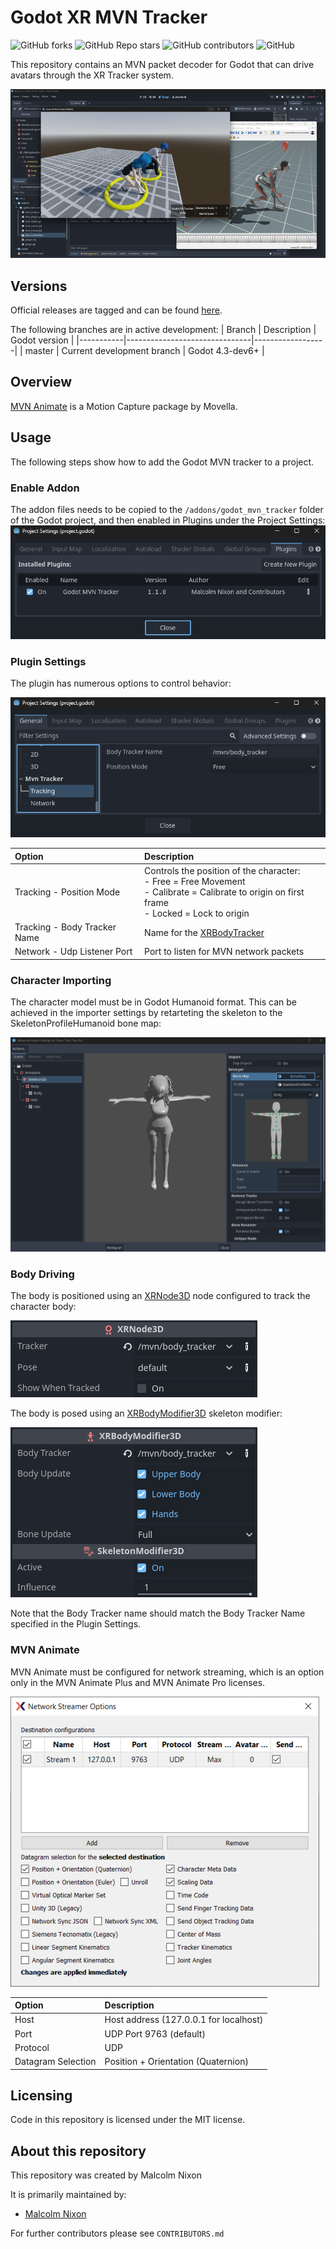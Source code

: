 # Godot XR MVN Tracker

![GitHub forks](https://img.shields.io/github/forks/Malcolmnixon/GodotXRMvnTracker?style=plastic)
![GitHub Repo stars](https://img.shields.io/github/stars/Malcolmnixon/GodotXRMvnTracker?style=plastic)
![GitHub contributors](https://img.shields.io/github/contributors/Malcolmnixon/GodotXRMvnTracker?style=plastic)
![GitHub](https://img.shields.io/github/license/Malcolmnixon/GodotXRMvnTracker?style=plastic)

This repository contains an MVN packet decoder for Godot that can drive avatars through the XR Tracker system.

[<img src="docs/mvn_preview.png">](https://www.youtube.com/watch?v=mgSgEY35gbs "Godot MVN Avatars")

## Versions

Official releases are tagged and can be found [here](https://github.com/Malcolmnixon/GodotXRMvnTracker/releases).

The following branches are in active development:
|  Branch   |  Description                  |  Godot version   |
|-----------|-------------------------------|------------------|
|  master   | Current development branch    |  Godot 4.3-dev6+ |

## Overview

[MVN Animate](https://www.movella.com/products/motion-capture/xsens-mvn-animate) is a Motion Capture package by Movella.

## Usage

The following steps show how to add the Godot MVN tracker to a project.

### Enable Addon

The addon files needs to be copied to the `/addons/godot_mvn_tracker` folder of the Godot project, and then enabled in Plugins under the Project Settings:
![Enable Plugin](/docs/enable_plugin.png)

### Plugin Settings

The plugin has numerous options to control behavior:

![Plugin Options](/docs/plugin_settings.png)

| Option | Description |
| :----- | :---------- |
| Tracking - Position Mode | Controls the position of the character:<br>- Free = Free Movement<br>- Calibrate = Calibrate to origin on first frame<br>- Locked = Lock to origin |
| Tracking - Body Tracker Name | Name for the [XRBodyTracker](https://docs.godotengine.org/en/latest/classes/class_xrbodytracker.html) |
| Network - Udp Listener Port | Port to listen for MVN network packets |

### Character Importing

The character model must be in Godot Humanoid format. This can be achieved in the importer settings by retarteting the skeleton to the SkeletonProfileHumanoid bone map:

![Character Import](/docs/character_import.png)

### Body Driving

The body is positioned using an [XRNode3D](https://docs.godotengine.org/en/latest/classes/class_xrnode3d.html) node configured to track the character body:

![XRNode3D](/docs/xrnode3d.png)

The body is posed using an [XRBodyModifier3D](https://docs.godotengine.org/en/latest/classes/class_xrbodymodifier3d.html) skeleton modifier:

![XRBodyModifier3D](/docs/xrbodymodifier3d.png)

Note that the Body Tracker name should match the Body Tracker Name specified in the Plugin Settings.

### MVN Animate

MVN Animate must be configured for network streaming, which is an option only in the MVN Animate Plus and MVN Animate Pro licenses.

![MVN Animate](/docs/mvn_animate_streamer.png)

| Option | Description |
| :----- | :---------- |
| Host | Host address (127.0.0.1 for localhost) | 
| Port | UDP Port 9763 (default) |
| Protocol | UDP |
| Datagram Selection | Position + Orientation (Quaternion) |


## Licensing

Code in this repository is licensed under the MIT license.

## About this repository

This repository was created by Malcolm Nixon

It is primarily maintained by:
- [Malcolm Nixon](https://github.com/Malcolmnixon/)

For further contributors please see `CONTRIBUTORS.md`
